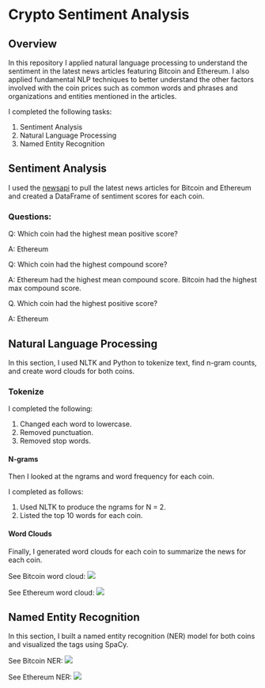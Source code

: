 # Crypto Sentiment Analysis

## Overview

In this repository I applied natural language processing to understand the sentiment in the latest news articles featuring Bitcoin and Ethereum. I also applied fundamental NLP techniques to better understand the other factors involved with the coin prices such as common words and phrases and organizations and entities mentioned in the articles.

I completed the following tasks:

1. Sentiment Analysis
2. Natural Language Processing
3. Named Entity Recognition

## Sentiment Analysis

I used the [newsapi](https://newsapi.org/) to pull the latest news articles for Bitcoin and Ethereum and created a DataFrame of sentiment scores for each coin.

### Questions:

Q: Which coin had the highest mean positive score?

A: Ethereum

Q: Which coin had the highest compound score?

A: Ethereum had the highest mean compound score. Bitcoin had the highest max compound score.

Q. Which coin had the highest positive score?

A: Ethereum


## Natural Language Processing

In this section, I used NLTK and Python to tokenize text, find n-gram counts, and create word clouds for both coins. 

### Tokenize

I completed the following:

1. Changed each word to lowercase.
2. Removed punctuation.
3. Removed stop words.

#### N-grams

Then I looked at the ngrams and word frequency for each coin.

I completed as follows:
1. Used NLTK to produce the ngrams for N = 2.
2. Listed the top 10 words for each coin.

#### Word Clouds

Finally, I generated word clouds for each coin to summarize the news for each coin.

See Bitcoin word cloud:
![](https://github.com/sarahm44/crypto-sentiment-analysis/edit/main/images/btc_cloud.png)

See Ethereum word cloud:
![](https://github.com/sarahm44/crypto-sentiment-analysis/edit/main/images/eth_cloud.png)


## Named Entity Recognition

In this section, I built a named entity recognition (NER) model for both coins and visualized the tags using SpaCy.

See Bitcoin NER:
![](https://github.com/sarahm44/crypto-sentiment-analysis/edit/main/images/btc_ner.png)

See Ethereum NER:
![](https://github.com/sarahm44/crypto-sentiment-analysis/edit/main/images/btc_ner.png)
